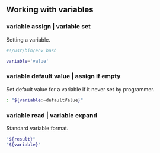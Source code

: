 ## Working with variables

### variable assign | variable set

Setting a variable.

```bash
#!/usr/bin/env bash

variable='value'
```

### variable default value | assign if empty

Set default value for a variable if it never set by programmer.

```bash
: "${variable:=defaultValue}"
```

### variable read | variable expand

Standard variable format.

```bash
"${result}"
"${variable}"
```
